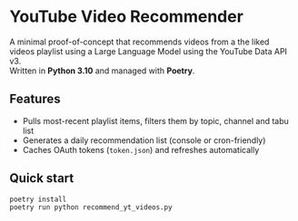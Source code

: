 # YouTube Video Recommender

A minimal proof-of-concept that recommends videos from a the liked videos playlist using a Large Language Model
using the YouTube Data API v3.  
Written in **Python 3.10** and managed with **Poetry**.

## Features
* Pulls most-recent playlist items, filters them by topic, channel and tabu list
* Generates a daily recommendation list (console or cron-friendly)
* Caches OAuth tokens (`token.json`) and refreshes automatically

## Quick start

```bash
poetry install
poetry run python recommend_yt_videos.py
